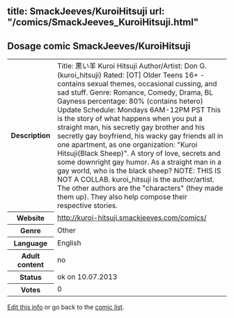 title: SmackJeeves/KuroiHitsuji
url: "/comics/SmackJeeves_KuroiHitsuji.html"
---
Dosage comic SmackJeeves/KuroiHitsuji
-----------------------------------------

<p id="msg"></p>
<script type="text/javascript">
if (window.location.search === '?edit_info_mail=sent_ok') {
  var elem = document.getElementById("msg");
  elem.innerHTML = 'Edited information sucessfully sent for review, which is usually done daily. Thanks!';
  elem.className = 'ok';
}
</script>
<table class="comicinfo">
<tr>
<th>Description</th><td>Title: 黒い羊 Kuroi Hitsuji Author/Artist: Don G. (kuroi_hitsuji) Rated: [OT] Older Teens 16+ -contains sexual themes, occasional cussing, and sad stuff. Genre: Romance, Comedy, Drama, BL Gayness percentage: 80% (contains hetero) Update Schedule: Mondays 6AM-12PM PST This is the story of what happens when you put a straight man, his secretly gay brother and his secretly gay boyfriend, his wacky gay friends all in one apartment, as one organization: &quot;Kuroi Hitsuji(Black Sheep)&quot;. A story of love, secrets and some downright gay humor. As a straight man in a gay world, who is the black sheep? NOTE: THIS IS NOT A COLLAB. kuroi_hitsuji is the author/artist. The other authors are the &quot;characters&quot; (they made them up). They also help compose their respective stories.</td>
</tr>
<tr>
<th>Website</th><td><a href="http://kuroi-hitsuji.smackjeeves.com/comics/">http://kuroi-hitsuji.smackjeeves.com/comics/</a></td>
</tr>
<tr>
<th>Genre</th><td>Other</td>
</tr>
<tr>
<th>Language</th><td>English</td>
</tr>
<tr>
<th>Adult content</th><td>no</td>
</tr>
<tr>
<th>Status</th><td>ok on 10.07.2013</td>
</tr>
<tr>
<th>Votes</th><td>0</td>
</tr>
</table>

[Edit this info](SmackJeeves_KuroiHitsuji_edit.html) or go back to the [comic list](../comic-index.html).
